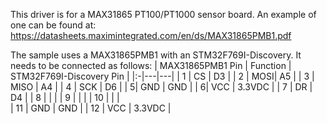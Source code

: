 
This driver is for a MAX31865 PT100/PT1000 sensor board.
An example of one can be found at:
https://datasheets.maximintegrated.com/en/ds/MAX31865PMB1.pdf


The sample uses a MAX31865PMB1 with an STM32F769I-Discovery. It needs to be connected as follows:
| MAX31865PMB1 Pin | Function | STM32F769I-Discovery Pin |
|:-|---|---|
| 1 | CS | D3 |
| 2 | MOSI| A5 |
| 3 | MISO | A4 |
| 4 | SCK | D6 |
| 5|  GND | GND |
| 6|  VCC | 3.3VDC |
| 7 | DR | D4 |
| 8 |	|	|
| 9 |	|	|
| 10 |	|	|	
| 11 | GND | GND |
| 12 | VCC | 3.3VDC |